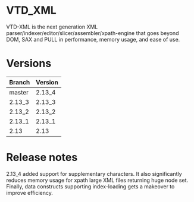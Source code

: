 # VTD_XML
VTD-XML is the next generation XML parser/indexer/editor/slicer/assembler/xpath-engine that goes beyond DOM, SAX and PULL in performance, memory usage, and ease of use.

# Versions 
|Branch | Version |
|-------|---------|
|master |2.13_4   |
|2.13_3  |2.13_3   |
|2.13_2  |2.13_2   |
|2.13_1  |2.13_1   |
|2.13  |2.13   |

# Release notes
2.13_4 added support for supplementary characters. It also significantly reduces memory usage for xpath large XML files returning
huge node set. Finally, data constructs supporting index-loading gets a makeover to improve efficiency.
